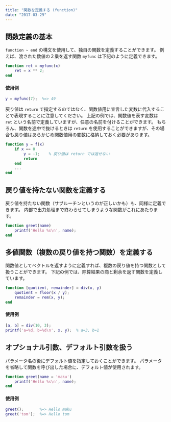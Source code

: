 ```yaml
---
title: "関数を定義する (function)"
date: "2017-03-29"
---
```


関数定義の基本
----

`function ~ end` の構文を使用して、独自の関数を定義することができます。
例えば、渡された数値の２乗を返す関数 `myfunc` は下記のように定義できます。

~~~ matlab
function ret = myfunc(x)
    ret = x ** 2;
end
~~~

#### 使用例

~~~ matlab
y = myfunc(7);  %=> 49
~~~

戻り値は `return` で指定するのではなく、関数値用に宣言した変数に代入することで表現することに注意してください。
上記の例では、関数値を表す変数は `ret` という名前で定義していますが、任意の名前を付けることができます。
もちろん、関数を途中で抜けるときは `return` を使用することができますが、その場合も戻り値はあらかじめ関数値用の変数に格納しておく必要があります。

~~~ matlab
function y = f(x)
    if x == 0
        y = -1;    % 戻り値は return では返せない
        return
    end
    ...
end
~~~


戻り値を持たない関数を定義する
----

戻り値を持たない関数（サブルーチンというのが正しいかも）も、同様に定義できます。
内部で出力処理まで終わらせてしまうような関数がこれにあたります。

~~~ matlab
function greet(name)
    printf('Hello %s\n', name);
end
~~~


多値関数（複数の戻り値を持つ関数）を定義する
----

関数値としてベクトルを返すように定義すれば、複数の戻り値を持つ関数として扱うことができます。
下記の例では、除算結果の商と剰余を返す関数を定義しています。

~~~ matlab
function [quotient, remainder] = div(x, y)
    quotient = floor(x / y);
    remainder = rem(x, y);
end
~~~

#### 使用例

~~~ matlab
[a, b] = div(10, 3);
printf('a=%d, b=%d\n', x, y);  % a=3, b=1
~~~


オプショナル引数、デフォルト引数を扱う
----

パラメータ名の後にデフォルト値を指定しておくことができます。
パラメータを省略して関数を呼び出した場合に、デフォルト値が使用されます。

~~~ matlab
function greet(name = 'maku')
    printf('Hello %s\n', name);
end
~~~

#### 使用例

~~~ matlab
greet();       %=> Hello maku
greet('tom');  %=> Hello tom
~~~


